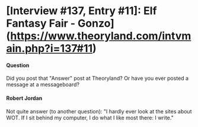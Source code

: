 # [Interview #137, Entry #11]: Elf Fantasy Fair - Gonzo](https://www.theoryland.com/intvmain.php?i=137#11)

#### Question

Did you post that "Answer" post at Theoryland? Or have you ever posted a message at a messageboard?

#### Robert Jordan

Not quite answer (to another question): "I hardly ever look at the sites about WOT. If I sit behind my computer, I do what I like most there: I write."

